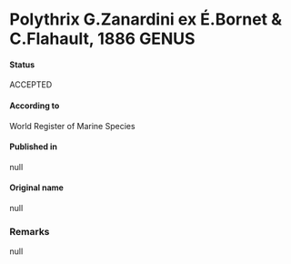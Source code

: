 Polythrix G.Zanardini ex É.Bornet & C.Flahault, 1886 GENUS
=======

#### Status
ACCEPTED

#### According to
World Register of Marine Species

#### Published in
null

#### Original name
null

### Remarks
null